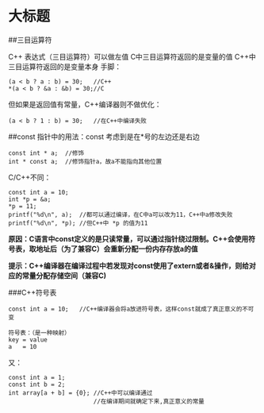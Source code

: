 
大标题
===

##三目运算符

C++ 表达式（三目运算符）可以做左值
C中三目运算符返回的是变量的值
C++中三目运算符返回的是变量本身
手脚：

	(a < b ? a : b) = 30;	//C++
	*(a < b ? &a : &b) = 30;//C

但如果是返回值有常量，C++编译器则不做优化：

	(a < b ? 1 : b) = 30;	//在C++中编译失败


##const
指针中的用法：const 考虑到是在*号的左边还是右边

	const int * a;	//修饰
	int * const a;	//修饰指针a，故a不能指向其他位置

C/C++不同：

	const int a = 10;
	int *p = &a;
	*p = 11;
	printf("%d\n", a);	//都可以通过编译，在C中a可以改为11，C++中a修改失败
	printf("%d\n", *p);	//但C++中 *p 的值为11

**原因：C语言中const定义的是只读常量，可以通过指针绕过限制。C++会使用符号表，取地址后（为了兼容C）会重新分配一份内存存放a的值**

**提示：C++编译器在编译过程中若发现对const使用了extern或者&操作，则给对应的常量分配存储空间（兼容C)**

###C++符号表

	const int a = 10;	//C++编译器会将a放进符号表，这样const就成了真正意义的不可变

	符号表：（是一种映射）
	key	= value
	a   = 10
又：

	const int a = 1;
	const int b = 2;
	int array[a + b] = {0};	//C++中可以编译通过
							//在编译期间就确定下来,真正意义的常量




	